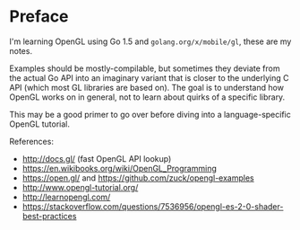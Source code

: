 # Preface

I'm learning OpenGL using Go 1.5 and `golang.org/x/mobile/gl`, these are my
notes.

Examples should be mostly-compilable, but sometimes they deviate from the actual
Go API into an imaginary variant that is closer to the underlying C API (which
most GL libraries are based on). The goal is to understand how OpenGL works on
in general, not to learn about quirks of a specific library.

This may be a good primer to go over before diving into a language-specific
OpenGL tutorial.

References:

- http://docs.gl/ (fast OpenGL API lookup)
- https://en.wikibooks.org/wiki/OpenGL_Programming
- https://open.gl/ and https://github.com/zuck/opengl-examples
- http://www.opengl-tutorial.org/
- http://learnopengl.com/
- https://stackoverflow.com/questions/7536956/opengl-es-2-0-shader-best-practices


